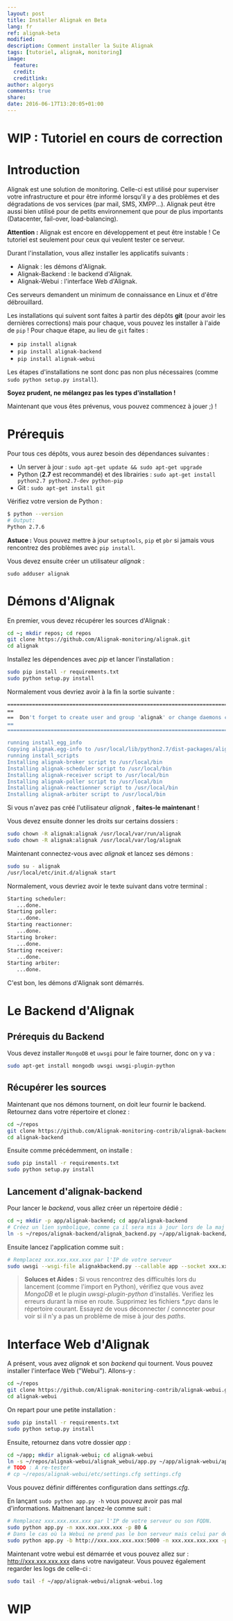 ```yaml
---
layout: post
title: Installer Alignak en Beta
lang: fr
ref: alignak-beta
modified:
description: Comment installer la Suite Alignak
tags: [tutoriel, alignak, monitoring]
image:
  feature:
  credit:
  creditlink:
author: algorys
comments: true
share:
date: 2016-06-17T13:20:05+01:00
---
```


# WIP : Tutoriel en cours de correction

# Introduction

Alignak est une solution de monitoring. Celle-ci est utilisé pour superviser votre infrastructure et pour être informé lorsqu'il y a des problèmes et des dégradations de vos services (par mail, SMS, XMPP...). Alignak peut être aussi bien utilisé pour de petits environnement que pour de plus importants (Datacenter, fail-over, load-balancing).

**Attention :** Alignak est encore en développement et peut être instable ! Ce tutoriel est seulement pour ceux qui veulent tester ce serveur.

Durant l'installation, vous allez installer les applicatifs suivants :

* Alignak : les démons d'Alignak.
* Alignak-Backend : le backend d'Alignak.
* Alignak-Webui : l'interface Web d'Alignak.

Ces serveurs demandent un minimum de connaissance en Linux et d'être débrouillard.

Les installations qui suivent sont faites à partir des dépôts **git** (pour avoir les dernières corrections) mais pour chaque, vous pouvez les installer à l'aide de `pip` ! Pour chaque étape, au lieu de `git` faites :

* `pip install alignak`
* `pip install alignak-backend`
* `pip install alignak-webui`

Les étapes d'installations ne sont donc pas non plus nécessaires (comme `sudo python setup.py install`).

**Soyez prudent, ne mélangez pas les types d'installation !**

Maintenant que vous êtes prévenus, vous pouvez commencez à jouer ;) !

# Prérequis

Pour tous ces dépôts, vous aurez besoin des dépendances suivantes :

* Un server à jour : `sudo apt-get update && sudo apt-get upgrade`
* Python (**2.7** est recommandé) et des librairies : `sudo apt-get install python2.7 python2.7-dev python-pip`
* Git : `sudo apt-get install git`

Vérifiez votre version de Python :

```bash
$ python --version
# Output:
Python 2.7.6
```

**Astuce :** Vous pouvez mettre à jour `setuptools`, `pip` et `pbr` si jamais vous rencontrez des problèmes avec `pip install`.

Vous devez ensuite créer un utilisateur _alignak_ :

`sudo adduser alignak`

# Démons d'Alignak

En premier, vous devez récupérer les sources d'Alignak :

```bash
cd ~; mkdir repos; cd repos
git clone https://github.com/Alignak-monitoring/alignak.git
cd alignak
```

Installez les dépendences avec _pip_ et lancer l'installation :

```bash
sudo pip install -r requirements.txt
sudo python setup.py install
```

Normalement vous devriez avoir à la fin la sortie suivante :

```bash
=======================================================================================================
==                                                                                                   ==
==  Don't forget to create user and group 'alignak' or change daemons configuration                  ==
==                                                                                                   ==
=======================================================================================================

running install_egg_info
Copying alignak.egg-info to /usr/local/lib/python2.7/dist-packages/alignak-0.2.egg-info
running install_scripts
Installing alignak-broker script to /usr/local/bin
Installing alignak-scheduler script to /usr/local/bin
Installing alignak-receiver script to /usr/local/bin
Installing alignak-poller script to /usr/local/bin
Installing alignak-reactionner script to /usr/local/bin
Installing alignak-arbiter script to /usr/local/bin
```

Si vous n'avez pas créé l'utilisateur _alignak_ , **faites-le maintenant** !

Vous devez ensuite donner les droits sur certains dossiers :

```bash
sudo chown -R alignak:alignak /usr/local/var/run/alignak
sudo chown -R alignak:alignak /usr/local/var/log/alignak
```

Maintenant connectez-vous avec _alignak_ et lancez ses démons :

```bash
sudo su - alignak
/usr/local/etc/init.d/alignak start
```

Normalement, vous devriez avoir le texte suivant  dans votre terminal :

```bash
Starting scheduler:
   ...done.
Starting poller:
   ...done.
Starting reactionner:
   ...done.
Starting broker:
   ...done.
Starting receiver:
   ...done.
Starting arbiter:
   ...done.
```

C'est bon, les démons d'Alignak sont démarrés.

# Le Backend d'Alignak

## Prérequis du Backend

Vous devez installer `MongoDB` et `uwsgi` pour le faire tourner, donc on y va :

```bash
sudo apt-get install mongodb uwsgi uwsgi-plugin-python
```

## Récupérer les sources

Maintenant que nos démons tournent, on doit leur fournir le backend. Retournez dans votre répertoire et clonez :

```bash
cd ~/repos
git clone https://github.com/Alignak-monitoring-contrib/alignak-backend.git
cd alignak-backend
```

Ensuite comme précédemment, on installe :

```bash
sudo pip install -r requirements.txt
sudo python setup.py install
```

## Lancement d'alignak-backend

Pour lancer le _backend_, vous allez créer un répertoire dédié :

```bash
cd ~; mkdir -p app/alignak-backend; cd app/alignak-backend
# Créez un lien symbolique, comme ça il sera mis à jour lors de la maj du dépôt
ln -s ~/repos/alignak-backend/alignak_backend.py ~/app/alignak-backend/alignakbackend.py
```

Ensuite lancez l'application comme suit :

```bash
# Remplacez xxx.xxx.xxx.xxx par l'IP de votre serveur
sudo uwsgi --wsgi-file alignakbackend.py --callable app --socket xxx.xxx.xxx.xxx:5000 --protocol=http --enable-threads
```

> **Soluces et Aides :** Si vous rencontrez des difficultés lors du lancement (comme l'import en Python), vérifiez que vous avez _MongoDB_ et le plugin _uwsgi-plugin-python_ d'installés. Verifiez les erreurs durant la mise en route. Supprimez les fichiers _*.pyc_ dans le répertoire courant. Essayez de vous déconnecter / connceter pour voir si il n'y a pas un problème de mise à jour des _paths_.

# Interface Web d'Alignak

A présent, vous avez _alignak_ et son _backend_ qui tournent. Vous pouvez installer l'interface Web ("Webui"). Allons-y :

```bash
cd ~/repos
git clone https://github.com/Alignak-monitoring-contrib/alignak-webui.git
cd alignak-webui
```

On repart pour une petite installation :

```bash
sudo pip install -r requirements.txt
sudo python setup.py install
```

Ensuite, retournez dans votre dossier _app_ :

```bash
cd ~/app; mkdir alignak-webui; cd alignak-webui
ln -s ~/repos/alignak-webui/alignak_webui/app.py ~/app/alignak-webui/app.py
# TODO : A re-tester
# cp ~/repos/alignak-webui/etc/settings.cfg settings.cfg
```

Vous pouvez définir différentes configuration dans _settings.cfg_.

En lançant `sudo python app.py -h` vous pouvez avoir pas mal d'informations. Maitnenant lancez-le comme suit :

```bash
# Remplacez xxx.xxx.xxx.xxx par l'IP de votre serveur ou son FQDN.
sudo python app.py -n xxx.xxx.xxx.xxx -p 80 &
# Dans le cas où la Webui ne prend pas le bon serveur mais celui par défaut pour le backend
sudo python app.py -b http://xxx.xxx.xxx.xxx:5000 -n xxx.xxx.xxx.xxx -p 80 &
```

Maintenant votre webui est démarrée et vous pouvez allez sur : http://xxx.xxx.xxx.xxx dans votre navigateur. Vous pouvez également regarder les logs de celle-ci :

```bash
sudo tail -f ~/app/alignak-webui/alignak-webui.log
```

# WIP

